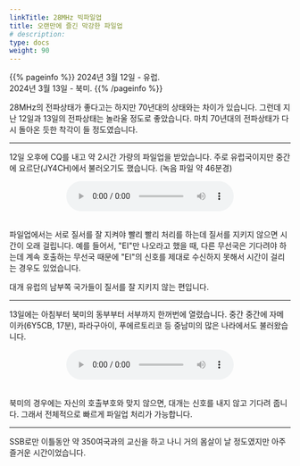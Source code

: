 ```yaml
---
linkTitle: 28MHz 빅파일업
title: 오랜만에 즐긴 막강한 파일업
# description:
type: docs
weight: 90
---
```


{{% pageinfo %}}
2024년 3월 12일 - 유럽.<br>
2024년 3월 13일 - 북미.
{{% /pageinfo %}}

28MHz의 전파상태가 좋다고는 하지만 70년대의 상태와는 차이가 있습니다. 그런데 지난 12일과 13일의 전파상태는 놀라울 정도로 좋았습니다. 마치 70년대의 전파상태가 다시 돌아온 듯한 착각이 들 정도였습니다.

--------------------------------

12일 오후에 CQ를 내고 약 2시간 가량의 파일업을 받았습니다. 주로 유럽국이지만 중간에 요르단(JY4CH)에서 불러오기도 했습니다. (녹음 파일 약 46분경)

<center><audio src="https://blog.kakaocdn.net/dn/ItviI/btsFQfhPY6o/4jwvCDlv64ymgofemLYIuK/tfile.mp3" controls="controls"></audio></center><br>

파일업에서는 서로 질서를 잘 지켜야 빨리 빨리 처리를 하는데 질서를 지키지 않으면 시간이 오래 걸립니다. 예를 들어서, "EI"만 나오라고 했을 때, 다른 무선국은 기다려야 하는데 계속 호출하는 무선국 때문에 "EI"의 신호를 제대로 수신하지 못해서 시간이 걸리는 경우도 있었습니다.

대개 유럽의 남부쪽 국가들이 질서를 잘 지키지 않는 편입니다.

-----------------------------------

13일에는 아침부터 북미의 동부부터 서부까지 한꺼번에 열렸습니다. 중간 중간에 자메이카(6Y5CB, 17분), 파라구아이, 푸에르토리코 등 중남미의 많은 나라에서도 불러왔습니다.

<center><audio src="https://blog.kakaocdn.net/dn/eWweoH/btsFP3aUr4t/cqcKfdm5bGXrftLxdu97m1/tfile.mp3" controls="controls"></audio></center><br>

북미의 경우에는 자신의 호출부호와 맞지 않으면, 대개는 신호를 내지 않고 기다려 줍니다. 그래서 전체적으로 빠르게 파일업 처리가 가능합니다.

---------------------------------------

SSB로만 이틀동안 약 350여국과의 교신을 하고 나니 거의 몸살이 날 정도였지만 아주 즐거운 시간이었습니다.



<br><br>
